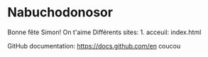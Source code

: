 # Nabuchodonosor
Bonne fête Simon!
On t'aime
Différents sites:
	1. acceuil: index.html

GitHub documentation:
	https://docs.github.com/en
coucou
